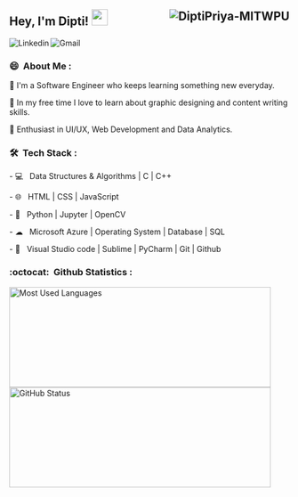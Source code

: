 ## Hey, I'm Dipti! <img src="https://github.com/TheDudeThatCode/TheDudeThatCode/blob/master/Assets/Hi.gif" width="29px"> <img align="right" src="https://komarev.com/ghpvc/?username=DiptiPriya-MITWPU&label=Profile%20views&color=0e75b6&style=flat" alt="DiptiPriya-MITWPU" />

<div>
  <a href="https://www.linkedin.com/in/dipti-priya-1653ba182/" target="blank">
    <img align="left" src="https://img.shields.io/badge/linkedin-%230077B5.svg?&style=for-the-badge&logo=linkedin&logoColor=white" alt="Linkedin" />
  </a>
  &nbsp;
  <a href="mailto:diptipriya1106@gmail.com" target="blank">
    <img align="left" src="https://img.shields.io/badge/gmail-%23E4405F.svg?&style=for-the-badge&logo=gmail&logoColor=white" alt="Gmail" />
  </a>
</div>

<h3> 😄 &nbsp;About Me :</h3>
<p>
🔭 I'm a Software Engineer who keeps learning something new everyday.
</p><p>
📎 In my free time I love to learn about graphic designing and content writing skills.
</p><p>
🌱 Enthusiast in UI/UX, Web Development and Data Analytics.</p>
<p>
  
<h3> 🛠 &nbsp;Tech Stack :   </h3>
<p>
- 💻  &nbsp; Data Structures & Algorithms | C | C++
  </p><p>
- 🌐  &nbsp; HTML | CSS | JavaScript
  </p><p>
- 🐍  &nbsp; Python | Jupyter | OpenCV
  </p><p>
- ☁  &nbsp; Microsoft Azure | Operating System | Database | SQL
  </p><p>
- 🔧  &nbsp; Visual Studio code | Sublime | PyCharm | Git | Github
  </p>

<h3> :octocat: &nbsp;Github Statistics : </h3>
<p align="left">
<img width="470px" height="180px" src = "https://github-readme-stats.vercel.app/api/top-langs/?username=DiptiPriya-MITWPU&show_icons=true&layout=compact&theme=tokyonight" alt="Most Used Languages">
<img width="470px" height="180px" src="https://github-readme-stats.vercel.app/api?username=DiptiPriya-MITWPU&count_private=true&show_icons=true&theme=tokyonight" alt="GitHub Status"/>

</p>


<!---
DiptiPriya-MITWPU/DiptiPriya-MITWPU is a ✨ special ✨ repository because its `README.md` (this file) appears on your GitHub profile.
You can click the Preview link to take a look at your changes.
--->

